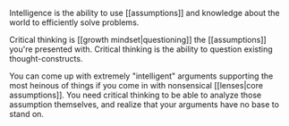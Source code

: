 Intelligence is the ability to use [[assumptions]] and knowledge about the world to efficiently solve problems. 

Critical thinking is [[growth mindset|questioning]] the [[assumptions]] you're presented with. Critical thinking is the ability to question existing thought-constructs.

You can come up with extremely "intelligent" arguments supporting the most heinous of things if you come in with nonsensical [[lenses|core assumptions]]. You need critical thinking to be able to analyze those assumption themselves, and realize that your arguments have no base to stand on.
